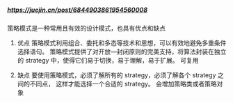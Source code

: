 ##### https://juejin.cn/post/6844903861954560008
策略模式是一种常用且有效的设计模式，也具有优点和缺点
1. 优点
策略模式利用组合、委托和多态等技术和思想，可以有效地避免多重条件选择语句。
策略模式提供了对开放—封闭原则的完美支持，将算法封装在独立的 strategy 中，使得它们易于切换，易于理解，易于扩展。
可复用

2. 缺点
要使用策略模式，必须了解所有的 strategy，必须了解各个 strategy 之间的不同点， 这样才能选择一个合适的 strategy。
会增加策略类或者策略对象